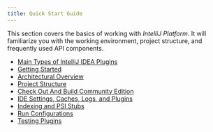```yaml
---
title: Quick Start Guide
---
```


This section covers the basics of working with *IntelliJ Platform*.
It will familiarize you with the working environment, project structure, and frequently used API components.

* [Main Types of IntelliJ IDEA Plugins](basics/types_of_plugins.md)
* [Getting Started](basics/getting_started.md)
* [Architectural Overview](basics/architectural_overview.md)
* [Project Structure](basics/project_structure.md)
* [Check Out And Build Community Edition](basics/checkout_and_build_community.md)
* [IDE Settings, Caches, Logs, and Plugins](basics/settings_caches_logs.md)
* [Indexing and PSI Stubs](basics/indexing_and_psi_stubs.md)
* [Run Configurations](basics/run_configurations.md)
* [Testing Plugins](basics/testing_plugins.md)
